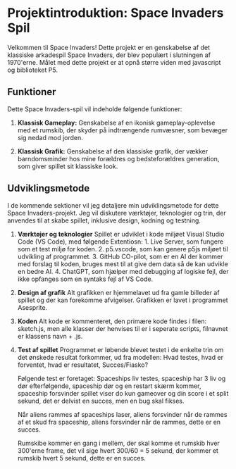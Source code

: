 # Projektintroduktion: Space Invaders Spil

Velkommen til Space Invaders! Dette projekt er en genskabelse af det klassiske arkadespil Space Invaders, der blev populært i slutningen af 1970'erne. Målet med dette projekt er at opnå større viden med javascript og biblioteket P5.

## Funktioner

Dette Space Invaders-spil vil indeholde følgende funktioner:

1. **Klassisk Gameplay:**  Genskabelse af en ikonisk gameplay-oplevelse med et rumskib, der skyder på indtrængende rumvæsner, som bevæger sig nedad mod jorden.

2. **Klassisk Grafik:** Genskabelse af den klassiske grafik, der vækker barndomsminder hos mine forældres og bedsteforældres generation, som giver spillet sit klassiske look.

## Udviklingsmetode

I de kommende sektioner vil jeg detaljere min udviklingsmetode for dette Space Invaders-projekt. Jeg vil diskutere værktøjer, teknologier og trin, der anvendes til at skabe spillet, inklusive design, kodning og testning.

1. **Værktøjer og teknologier**
Spillet er udviklet i kode miljøet Visual Studio Code (VS Code), med følgende Extentiosn: 1. Live Server, som fungere som et test miljø for koden. 2. p5.vscode, som kan genere p5js miljøet til udvikling af programmet. 3. GitHub CO-pilot, som er en AI der kommer med forslag til koden, bruges mest til at give dem data så de kan udvikle en bedre AI. 4. ChatGPT, som hjælper med debugging af logiske fejl, der ikke opfanges som en syntaks fejl af VS Code.

2. **Design af grafik**
Alt grafikken er hjemmelavet ud fra gamle billeder af spillet og der kan forekomme afvigelser. Grafikken er lavet i programmet Asesprite.

3. **Koden**
Alt kode er kommenteret, den primære kode findes i filen: sketch.js, men alle klasser der henvises til er i seperate scripts, filnavnet er klassens navn + .js.

4. **Test af spillet**
Programmet er løbende blevet testet i de enkelte trin om det ønskede resultat forkommer, ud fra modellen: Hvad testes, hvad er forventet, hvad er resultatet, Succes/Fiasko?

   Følgende test er foretaget:
   Spaceships liv testes, spaceship har 3 liv og dør efterfølgende, spaceship dør og en restart skærm kommer, spaceship forsvinder spillet viser do kun gameover og din score i et split sekund, det er delvist en succes, men en bug skal fikses.

   Når aliens rammes af spaceships laser, aliens forsvinder når de rammes af et skud fra spaceship, aliens forsvinder når de rammes, dette er en succes.

    Rumskibe kommer en gang i mellem, der skal komme et rumskib hver 300'erne frame, det vil sige hvert 300/60 = 5 sekund, der kommer et rumskib hvert 5 sekund, dette er en succes.
 
